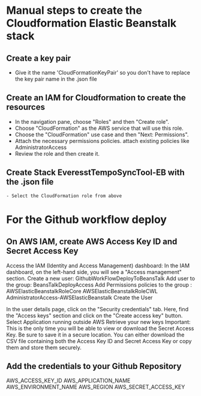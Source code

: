 # Manual steps to create the Cloudformation Elastic Beanstalk stack

## Create a key pair
  - Give it the name 'CloudFormationKeyPair' so you don't have to replace the key pair name in the .json file

## Create an IAM for Cloudformation to create the resources
  - In the navigation pane, choose "Roles" and then "Create role". 
  - Choose "CloudFormation" as the AWS service that will use this role.
  - Choose the "CloudFormation" use case and then "Next: Permissions".
  - Attach the necessary permissions policies. attach existing policies like AdministratorAccess 
  - Review the role and then create it.

## Create Stack EveresstTempoSyncTool-EB with the .json file
	- Select the CloudFormation role from above

# For the Github workflow deploy

## On AWS IAM, create AWS Access Key ID and Secret Access Key
Access the IAM (Identity and Access Management) dashboard:
In the IAM dashboard, on the left-hand side, you will see a "Access management" section. 
Create a new user: GithubWorkFlowDeployToBeansTalk
Add user to the group: BeansTalkDeployAccess
Add Permissions policies to the group : 
	AWSElasticBeanstalkRoleCore
 	AWSElasticBeanstalkRoleCWL
  	AdministratorAccess-AWSElasticBeanstalk
Create the User

In the user details page, click on the "Security credentials" tab.
Here, find the "Access keys" section and click on the "Create access key" button.
Select Application running outside AWS
Retrieve your new keys
Important: This is the only time you will be able to view or download the Secret Access Key. Be sure to save it in a secure location. You can either download the CSV file containing both the Access Key ID and Secret Access Key or copy them and store them securely.

## Add the credentials to your Github Repository
AWS_ACCESS_KEY_ID
AWS_APPLICATION_NAME
AWS_ENVIRONMENT_NAME
AWS_REGION
AWS_SECRET_ACCESS_KEY
